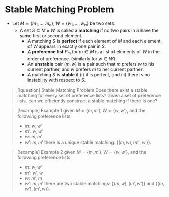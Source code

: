 
# Stable Matching Problem

- Let $M=\{m_1,\ldots,m_n\},W=\{w_1,\ldots,w_n\}$ be two sets. 
	- A set $S\subseteq M\times W$ is called a **matching** if no two pairs in $S$ have the same first or second element.
		- A matching $S$ is **perfect** if each element of $M$ and each element of $W$ appears in exactly one pair in $S$.
		- A **preference list** $P_m$ for $m\in M$ is a list of elements of $W$ in the order of preference. (similarly for $w\in W$)
		- An **unstable** pair $(m,w)$ is a pair such that $m$ prefers $w$ to his current partner, and $w$ prefers $m$ to her current partner.
		- A matching $S$ is **stable** if (i) it is perfect, and (ii) there is no instability with respect to $S$.


> [!question] Stable Matching Problem
> Does there exist a stable matching for every set of preference lists?
> Given a set of preference lists, can we efficiently construct a stable matching if there is one?

> [!example] Example 1
> given $M=\{m,m'\},W=\{w,w'\}$, and the following preference lists:
> - $m$: $w,w'$
> - $m'$: $w,w'$
> - $w$: $m,m'$
> - $w'$: $m,m'$
> there is a unique stable matching: $\{(m,w),(m',w')\}$.

> [!example] Example 2
> given $M=\{m,m'\},W=\{w,w'\}$, and the following preference lists:
> - $m$: $w,w'$
> - $m'$: $w',w$
> - $w$: $m',m$
> - $w'$: $m,m'$
> there are two stable matchings: $\{(m,w),(m',w')\}$ and $\{(m,w'),(m',w)\}$.
